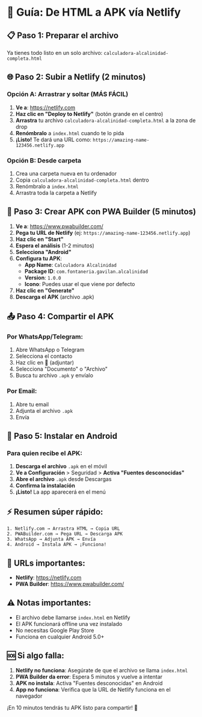 # 🚀 Guía: De HTML a APK vía Netlify

## 📋 Paso 1: Preparar el archivo

Ya tienes todo listo en un solo archivo: `calculadora-alcalinidad-completa.html`

## 🌐 Paso 2: Subir a Netlify (2 minutos)

### Opción A: Arrastrar y soltar (MÁS FÁCIL)
1. **Ve a**: https://netlify.com
2. **Haz clic en "Deploy to Netlify"** (botón grande en el centro)
3. **Arrastra** tu archivo `calculadora-alcalinidad-completa.html` a la zona de drop
4. **Renómbralo** a `index.html` cuando te lo pida
5. **¡Listo!** Te dará una URL como: `https://amazing-name-123456.netlify.app`

### Opción B: Desde carpeta
1. Crea una carpeta nueva en tu ordenador
2. Copia `calculadora-alcalinidad-completa.html` dentro
3. Renómbralo a `index.html`
4. Arrastra toda la carpeta a Netlify

## 📱 Paso 3: Crear APK con PWA Builder (5 minutos)

1. **Ve a**: https://www.pwabuilder.com/
2. **Pega tu URL de Netlify** (ej: `https://amazing-name-123456.netlify.app`)
3. **Haz clic en "Start"**
4. **Espera el análisis** (1-2 minutos)
5. **Selecciona "Android"**
6. **Configura tu APK**:
   - **App Name**: `Calculadora Alcalinidad`
   - **Package ID**: `com.fontaneria.gavilan.alcalinidad`
   - **Version**: `1.0.0`
   - **Icono**: Puedes usar el que viene por defecto
7. **Haz clic en "Generate"**
8. **Descarga el APK** (archivo .apk)

## 📤 Paso 4: Compartir el APK

### Por WhatsApp/Telegram:
1. Abre WhatsApp o Telegram
2. Selecciona el contacto
3. Haz clic en 📎 (adjuntar)
4. Selecciona "Documento" o "Archivo"
5. Busca tu archivo `.apk` y envíalo

### Por Email:
1. Abre tu email
2. Adjunta el archivo `.apk`
3. Envía

## 📲 Paso 5: Instalar en Android

### Para quien recibe el APK:
1. **Descarga el archivo** `.apk` en el móvil
2. **Ve a Configuración** > Seguridad > **Activa "Fuentes desconocidas"**
3. **Abre el archivo** `.apk` desde Descargas
4. **Confirma la instalación**
5. **¡Listo!** La app aparecerá en el menú

## ⚡ Resumen súper rápido:

```
1. Netlify.com → Arrastra HTML → Copia URL
2. PWABuilder.com → Pega URL → Descarga APK  
3. WhatsApp → Adjunta APK → Envía
4. Android → Instala APK → ¡Funciona!
```

## 🎯 URLs importantes:

- **Netlify**: https://netlify.com
- **PWA Builder**: https://www.pwabuilder.com/

## ⚠️ Notas importantes:

- El archivo debe llamarse `index.html` en Netlify
- El APK funcionará offline una vez instalado
- No necesitas Google Play Store
- Funciona en cualquier Android 5.0+

## 🆘 Si algo falla:

1. **Netlify no funciona**: Asegúrate de que el archivo se llama `index.html`
2. **PWA Builder da error**: Espera 5 minutos y vuelve a intentar
3. **APK no instala**: Activa "Fuentes desconocidas" en Android
4. **App no funciona**: Verifica que la URL de Netlify funciona en el navegador

¡En 10 minutos tendrás tu APK listo para compartir! 🎉